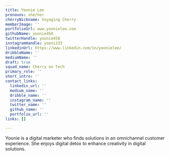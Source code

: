 ```yaml
---
title: Yoonie Lee
pronouns: she/her
cherryNickname: Voyaging Cherry
memberImage: ''
portfolioUrl: www.yoonielee.com
githubName: yoonie458
twitterHandle: yoonie458
instagramHandle: yooni333
linkedinUrl: https://www.linkedin.com/in/yoonielee/
dribbleName: ''
mediumName: ''
draft: true
squad_name: Cherry on Tech
primary_role: ''
short_intro: ''
contact_links:
  linkedin_url: ''
  medium_name: ''
  dribble_name: ''
  instagram_name: ''
  twitter_name: ''
  github_name: ''
  portfolio_url: ''
links: []

---
```

Yoonie is a digital marketer who finds solutions in an omnichannel customer experience. She enjoys digital detox to enhance creativity in digital solutions.
